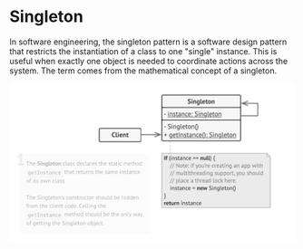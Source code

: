 # Singleton

In software engineering, the singleton pattern is a software design pattern that restricts the instantiation of a class
to one "single" instance. This is useful when exactly one object is needed to coordinate actions across the system.
The term comes from the mathematical concept of a singleton.

![Singleton structure](docs/singleton.png)

